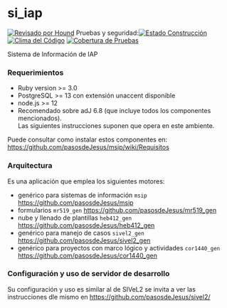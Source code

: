 # si_iap

[![Revisado por Hound](https://img.shields.io/badge/Reviewed_by-Hound-8E64B0.svg)](https://houndci.com) Pruebas y seguridad:[![Estado Construcción](https://gitlab.com/pasosdeJesus/si_iap/badges/main/pipeline.svg)](https://gitlab.com/pasosdeJesus/si_iap/-/pipelines?page=1&scope=all&ref=main) [![Clima del Código](https://codeclimate.com/github/pasosdeJesus/si_iap/badges/gpa.svg)](https://codeclimate.com/github/pasosdeJesus/si_iap) [![Cobertura de Pruebas](https://codeclimate.com/github/pasosdeJesus/si_iap/badges/coverage.svg)](https://codeclimate.com/github/pasosdeJesus/si_iap) 

Sistema de Información de IAP


### Requerimientos
* Ruby version >= 3.0
* PostgreSQL >= 13 con extensión unaccent disponible
* node.js >= 12
* Recomendado sobre adJ 6.8 (que incluye todos los componentes mencionados).  
  Las siguientes instrucciones suponen que opera en este ambiente.

Puede consultar como instalar estos componentes en: 
<https://github.com/pasosdeJesus/msip/wiki/Requisitos>


### Arquitectura

Es una aplicación que emplea los siguientes motores:
*  genérico para sistemas de información ```msip``` <https://github.com/pasosdeJesus/msip>
*  formularios ```mr519_gen``` <https://github.com/pasosdeJesus/mr519_gen>
*  nube y llenado de plantillas ```heb412_gen``` <https://github.com/pasosdeJesus/heb412_gen>
*  genérico para manejo de casos ```sivel2_gen``` <https://github.com/pasosdeJesus/sivel2_gen>
*  genérico para proyectos con marco lógico y actividades ```cor1440_gen``` <https://github.com/pasosdeJesus/cor1440_gen>


### Configuración y uso de servidor de desarrollo

Su configuración y uso es similar al de SIVeL2 se invita a ver
las instrucciones dle mismo en
<https://github.com/pasosdeJesus/sivel2/>

